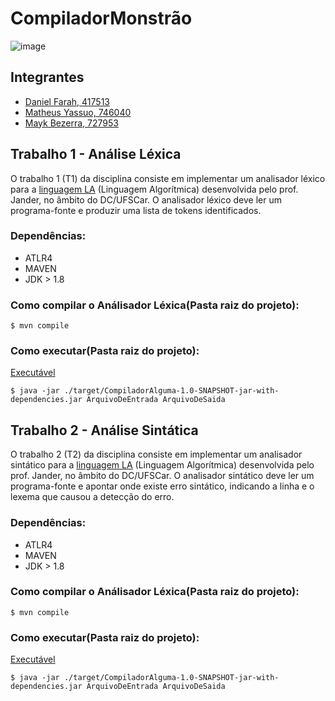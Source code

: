 # CompiladorMonstrão

![image](https://user-images.githubusercontent.com/38228656/110389387-3842d400-8043-11eb-8959-f77642cb95a8.png)

## Integrantes
- [Daniel Farah, 417513](https://github.com/danielfarah54)
- [Matheus Yassuo, 746040](https://github.com/yasuo-00)
- [Mayk Bezerra, 727953](https://github.com/mayktu)


## Trabalho 1 - Análise Léxica
O trabalho 1 (T1) da disciplina consiste em implementar um analisador léxico para a [linguagem LA](https://github.com/yasuo-00/compiladorMonstrao/blob/main/Gramatica_LA.pdf)
(Linguagem Algorítmica) desenvolvida pelo prof. Jander, no âmbito do DC/UFSCar. O analisador
léxico deve ler um programa-fonte e produzir uma lista de tokens identificados.

### Dependências:

* ATLR4
* MAVEN
* JDK > 1.8


### Como compilar o Análisador Léxica(Pasta raiz do projeto):

```
$ mvn compile
```


### Como executar(Pasta raiz do projeto):

[Executável](https://github.com/yasuo-00/compiladorMonstrao/blob/main/T1/target/CompiladorAlguma-1.0-SNAPSHOT-jar-with-dependencies.jar)

```
$ java -jar ./target/CompiladorAlguma-1.0-SNAPSHOT-jar-with-dependencies.jar ArquivoDeEntrada ArquivoDeSaida
```

## Trabalho 2 - Análise Sintática
O trabalho 2 (T2) da disciplina consiste em implementar um analisador sintático para a [linguagem LA](https://github.com/yasuo-00/compiladorMonstrao/blob/main/Gramatica_LA.pdf)
(Linguagem Algorítmica) desenvolvida pelo prof. Jander, no âmbito do DC/UFSCar. O analisador
sintático deve ler um programa-fonte e apontar onde existe erro sintático, indicando a linha e o
lexema que causou a detecção do erro.

### Dependências:

* ATLR4
* MAVEN
* JDK > 1.8


### Como compilar o Análisador Léxica(Pasta raiz do projeto):

```
$ mvn compile
```


### Como executar(Pasta raiz do projeto):

[Executável](https://github.com/yasuo-00/compiladorMonstrao/blob/main/T2/target/CompiladorAlguma-1.0-SNAPSHOT-jar-with-dependencies.jar)

```
$ java -jar ./target/CompiladorAlguma-1.0-SNAPSHOT-jar-with-dependencies.jar ArquivoDeEntrada ArquivoDeSaida
```
